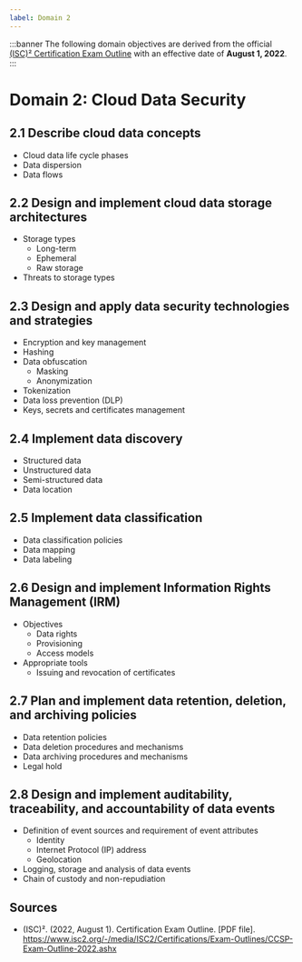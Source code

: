 ```yaml
---
label: Domain 2
---
```


:::banner
The following domain objectives are derived from the official [(ISC)² Certification Exam Outline](https://www.isc2.org/-/media/ISC2/Certifications/Exam-Outlines/CCSP-Exam-Outline-2022.ashx) with an effective date of **August 1, 2022**.
:::

# Domain 2: Cloud Data Security

## 2.1 Describe cloud data concepts

- Cloud data life cycle phases
- Data dispersion
- Data flows

## 2.2 Design and implement cloud data storage architectures

- Storage types
  - Long-term
  - Ephemeral
  - Raw storage
- Threats to storage types

## 2.3 Design and apply data security technologies and strategies

- Encryption and key management
- Hashing
- Data obfuscation
  - Masking
  - Anonymization
- Tokenization
- Data loss prevention (DLP)
- Keys, secrets and certificates management

## 2.4 Implement data discovery

- Structured data
- Unstructured data
- Semi-structured data
- Data location

## 2.5 Implement data classification

- Data classification policies
- Data mapping
- Data labeling

## 2.6 Design and implement Information Rights Management (IRM)
- Objectives
  - Data rights
  - Provisioning
  - Access models
- Appropriate tools
  - Issuing and revocation of certificates

## 2.7 Plan and implement data retention, deletion, and archiving policies

- Data retention policies
- Data deletion procedures and mechanisms
- Data archiving procedures and mechanisms
- Legal hold

## 2.8 Design and implement auditability, traceability, and accountability of data events

- Definition of event sources and requirement of event attributes
  - Identity
  - Internet Protocol (IP) address
  - Geolocation
- Logging, storage and analysis of data events
- Chain of custody and non-repudiation

## Sources

- (ISC)². (2022, August 1). Certification Exam Outline. [PDF file]. https://www.isc2.org/-/media/ISC2/Certifications/Exam-Outlines/CCSP-Exam-Outline-2022.ashx